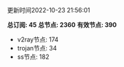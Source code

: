 更新时间2022-10-23 21:56:01

**总订阅: 45**
**总节点: 2360**
**有效节点: 390**
- v2ray节点: 174
- trojan节点: 34
- ss节点: 182
